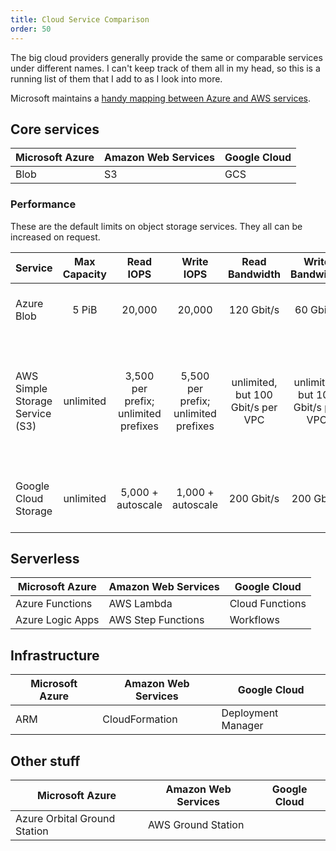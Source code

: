 ```yaml
---
title: Cloud Service Comparison
order: 50
---
```


The big cloud providers generally provide the same or comparable services under
different names.  I can't keep track of them all in my head, so this is a
running list of them that I add to as I look into more.

Microsoft maintains a [handy mapping between Azure and AWS services](https://learn.microsoft.com/en-us/azure/architecture/aws-professional/services).

## Core services

| Microsoft Azure       | Amazon Web Services   | Google Cloud
|-----------------------|-----------------------|------------------------
| Blob                  | S3                    | GCS

### Performance

These are the default limits on object storage services.  They all can be increased
on request.

Service              | Max Capacity | Read IOPS | Write IOPS | Read Bandwidth | Write Bandwidth | Source
---------------------|:------------:|:---------:|:----------:|:-----------:|:------------:|-------
Azure Blob           | 5 PiB        | 20,000    | 20,000     | 120 Gbit/s  | 60 Gbit/s    | [Azure storage account limits](https://docs.microsoft.com/en-us/azure/azure-resource-manager/management/azure-subscription-service-limits#storage-limits)
AWS Simple Storage Service (S3) |  unlimited | 3,500 per prefix; unlimited prefixes | 5,500 per prefix; unlimited prefixes | unlimited, but 100 Gbit/s per VPC | unlimited, but 100 Gbit/s per VPC | [Optimizing Amazon S3 performance](https://docs.aws.amazon.com/AmazonS3/latest/userguide/optimizing-performance.html); [Maximum transfer speed between Amazon EC2 and Amazon S3](https://aws.amazon.com/premiumsupport/knowledge-center/s3-maximum-transfer-speed-ec2/)
Google Cloud Storage | unlimited    | 5,000 + autoscale | 1,000 + autoscale | 200 Gbit/s  | 200 Gbit/s   | [Google Cloud Storage quotas and limits](https://cloud.google.com/storage/quotas)


## Serverless

| Microsoft Azure       | Amazon Web Services   | Google Cloud
|-----------------------|-----------------------|------------------------
| Azure Functions       | AWS Lambda            | Cloud Functions
| Azure Logic Apps      | AWS Step Functions    | Workflows

## Infrastructure

| Microsoft Azure       | Amazon Web Services   | Google Cloud
|-----------------------|-----------------------|------------------------
| ARM                   | CloudFormation        | Deployment Manager

## Other stuff

| Microsoft Azure       | Amazon Web Services   | Google Cloud
|-----------------------|-----------------------|------------------------
| Azure Orbital Ground Station | AWS Ground Station |
